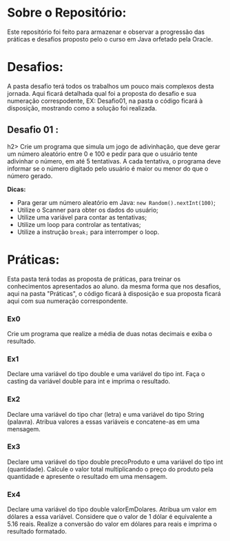 <h1>Sobre o Repositório:</h1>
<p>Este repositório foi feito para armazenar e observar a progressão das práticas e desafios proposto pelo o curso em Java orfetado pela Oracle.</p>

<h1>Desafios:</h1>
<p>A pasta desafio terá todos os trabalhos um pouco mais complexos desta jornada. Aqui ficará detalhada qual foi a proposta do desafio e sua numeração correspodente, EX: Desafio01, na pasta o código ficará à disposição, mostrando como a solução foi realizada.</p>

<h2>Desafio 01 : </h2>h2>
Crie um programa que simula um jogo de adivinhação, que deve gerar um número aleatório entre 0 e 100 e pedir para que o usuário tente adivinhar o número, em até 5 tentativas. A cada tentativa, o programa deve informar se o número digitado pelo usuário é maior ou menor do que o número gerado.

**Dicas:**

- Para gerar um número aleatório em Java: `new Random().nextInt(100)`;
- Utilize o Scanner para obter os dados do usuário;
- Utilize uma variável para contar as tentativas;
- Utilize um loop para controlar as tentativas;
- Utilize a instrução `break;` para interromper o loop.


<h1>Práticas:</h1>
<p>Esta pasta terá todas as proposta de práticas, para treinar os conhecimentos apresentados ao aluno. da mesma forma que nos desafios, aqui na pasta "Práticas", o código ficará à disposição e sua proposta ficará aqui com sua numeração correspondente. </p>

<h3>Ex0</h3>
<p>Crie um programa que realize a média de duas notas decimais e exiba o resultado.</p>
<h3>Ex1</h3>
<p>Declare uma variável do tipo double e uma variável do tipo int. Faça o casting da variável double para int e imprima o resultado.</p>
<h3>Ex2</h3>
<p>Declare uma variável do tipo char (letra) e uma variável do tipo String (palavra). Atribua valores a essas variáveis e concatene-as em uma mensagem.</p>
<h3>Ex3</h3>
<p>Declare uma variável do tipo double precoProduto e uma variável do tipo int (quantidade). Calcule o valor total multiplicando o preço do produto pela quantidade e apresente o resultado em uma mensagem.</p>
<h3>Ex4</h3>
<p>Declare uma variável do tipo double valorEmDolares. Atribua um valor em dólares a essa variável. Considere que o valor de 1 dólar é equivalente a 5.16 reais. Realize a conversão do valor em dólares para reais e imprima o resultado formatado.</p>
